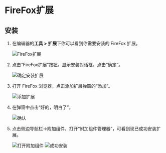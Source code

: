 # FireFox扩展
## 安装
1. 在编辑器的**工具 > 扩展**下你可以看到你需要安装的 FireFox 扩展。

   ![FireFox扩展](https://docimages.blob.core.chinacloudapi.cn/images/Studio/Market/extensioninpath20201019.png)

2. 点击“FireFox扩展”按钮。显示安装对话框，点击“确定“。

   ![确定安装扩展](https://docimages.blob.core.chinacloudapi.cn/images/Studio/Extensions/firefox-installation.PNG)

3. 打开 FireFox 浏览器，点击添加扩展弹窗的“添加”。

   ![添加扩展](https://docimages.blob.core.chinacloudapi.cn/images/Studio/Extensions/firefox-addextension.PNG)

4. 在弹窗中点击“好的，明白了”。

   ![确认](https://docimages.blob.core.chinacloudapi.cn/images/Studio/Extensions/firefox-confirm.PNG)

5. 点击侧边导航栏->附加组件，打开“附加组件管理器”，可看到现已成功安装扩展。

   ![打开附加组件](https://docimages.blob.core.chinacloudapi.cn/images/Studio/Extensions/firefox-attachExtension.PNG)
   ![成功安装](https://docimages.blob.core.chinacloudapi.cn/images/Studio/Extensions/firefox-installationSuccess.PNG)
